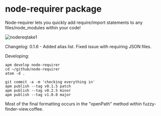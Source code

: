 # node-requirer package

Node-requirer lets you quickly add require/import statements to any files/node_modules within your code!


![nodereqtake1](https://cloud.githubusercontent.com/assets/2730609/15100017/64f52e28-151b-11e6-8f4a-919456864341.gif)

Changelog:
0.1.6 - Added alias list. Fixed issue with requiring JSON files.

Developing:
```
apm develop node-requirer
cd ~/github/node-requirer
atom -d .

git commit -a -m 'checking everything in'
apm publish --tag v0.1.5 patch
apm publish --tag v0.2.5 minor
apm publish --tag v1.0.0 major
```
Most of the final formatting occurs in the "openPath" method within fuzzy-finder-view.coffee.

